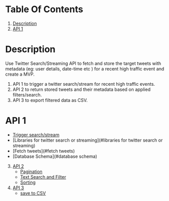
# Table Of Contents
1.  [Description](#description)
2.  [API 1](#api1)

# Description
Use Twitter Search/Streaming API to fetch and store the target tweets with metadata (eg: user details,
date-time etc ) for a recent high traffic event and create a MVP.
1. API 1 to trigger a twitter search/stream for recent high traffic events. 
2. API 2 to return stored tweets and their metadata based on applied filters/search.
3. API 3 to export filtered data as CSV.


# API 1
   * [Trigger search/stream](#stream) 
   * [Libraries for twitter search or streaming](#libraries for twitter search or streaming)
   * [Fetch tweets](#fetch tweets)
   * [Database Schema](#database schema)
3. [API 2](#api2)
   * [Pagination](#pagination)
   * [Text Search and Filter](#text-search)
   * [Sorting](#sorting) 
4. [API 3](#api3)
   * [save to CSV](#csv)


